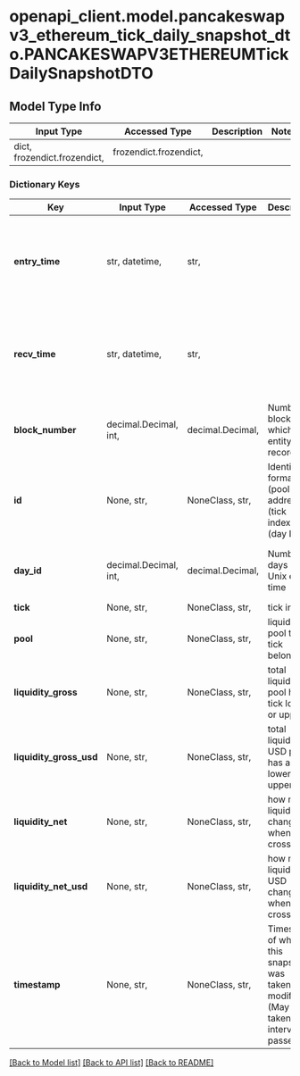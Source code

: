 # openapi_client.model.pancakeswapv3_ethereum_tick_daily_snapshot_dto.PANCAKESWAPV3ETHEREUMTickDailySnapshotDTO

## Model Type Info
Input Type | Accessed Type | Description | Notes
------------ | ------------- | ------------- | -------------
dict, frozendict.frozendict,  | frozendict.frozendict,  |  | 

### Dictionary Keys
Key | Input Type | Accessed Type | Description | Notes
------------ | ------------- | ------------- | ------------- | -------------
**entry_time** | str, datetime,  | str,  |  | [optional] value must conform to RFC-3339 date-time
**recv_time** | str, datetime,  | str,  |  | [optional] value must conform to RFC-3339 date-time
**block_number** | decimal.Decimal, int,  | decimal.Decimal,  | Number of block in which entity was recorded. | [optional] value must be a 64 bit integer
**id** | None, str,  | NoneClass, str,  | Identifier, format: (pool address)-(tick index)-(day ID) | [optional] 
**day_id** | decimal.Decimal, int,  | decimal.Decimal,  | Number of days since Unix epoch time | [optional] value must be a 32 bit integer
**tick** | None, str,  | NoneClass, str,  | tick index | [optional] 
**pool** | None, str,  | NoneClass, str,  | liquidity pool this tick belongs to | [optional] 
**liquidity_gross** | None, str,  | NoneClass, str,  | total liquidity pool has as tick lower or upper | [optional] 
**liquidity_gross_usd** | None, str,  | NoneClass, str,  | total liquidity in USD pool has as tick lower or upper | [optional] 
**liquidity_net** | None, str,  | NoneClass, str,  | how much liquidity changes when tick crossed | [optional] 
**liquidity_net_usd** | None, str,  | NoneClass, str,  | how much liquidity in USD changes when tick crossed | [optional] 
**timestamp** | None, str,  | NoneClass, str,  | Timestamp of when this snapshot was taken/last modified (May be taken after interval has passed) | [optional] 

[[Back to Model list]](../../README.md#documentation-for-models) [[Back to API list]](../../README.md#documentation-for-api-endpoints) [[Back to README]](../../README.md)

